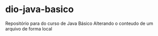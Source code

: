 # dio-java-basico
Repositório para do curso de Java Básico
Alterando o conteudo de um arquivo de forma local 